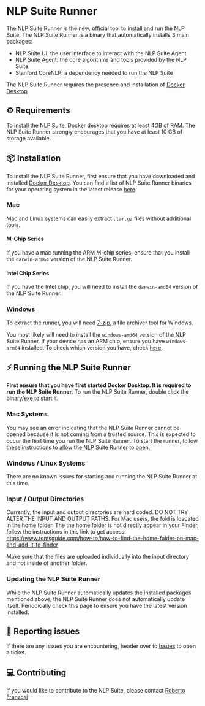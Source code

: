# NLP Suite Runner

The NLP Suite Runner is the new, official tool to install and run the NLP Suite.
The NLP Suite Runner is a binary that automatically installs 3 main packages:

- NLP Suite UI: the user interface to interact with the NLP Suite Agent
- NLP Suite Agent: the core algorithms and tools provided by the NLP Suite
- Stanford CoreNLP: a dependency needed to run the NLP Suite

The NLP Suite Runner requires the presence and installation of [Docker Desktop](https://www.docker.com/products/docker-desktop/).

## ⚙️ Requirements

To install the NLP Suite, Docker desktop requires at least 4GB of RAM.
The NLP Suite Runner strongly encourages that you have at least 10 GB of storage available.

## 📦 Installation

To install the NLP Suite Runner, first ensure that you have downloaded and installed [Docker Desktop](https://www.docker.com/products/docker-desktop/).
You can find a list of NLP Suite Runner binaries for your operating system in the latest release [here](https://github.com/NLP-Suite/nlp-suite-runner/releases/latest).

### Mac

Mac and Linux systems can easily extract `.tar.gz` files without additional tools.

#### M-Chip Series

If you have a mac running the ARM M-chip series, ensure that you install the `darwin-arm64` version of the NLP Suite Runner.

#### Intel Chip Series

If you have the Intel chip, you will need to install the `darwin-amd64` version of the NLP Suite Runner.

### Windows

To extract the runner, you will need [7-zip](https://www.7-zip.org/), a file archiver tool for Windows.

You most likely will need to install the `windows-amd64` version of the NLP Suite Runner.
If your device has an ARM chip, ensure you have `windows-arm64` installed. To check which version you have, check [here](https://www.tenforums.com/tutorials/176966-how-check-if-processor-32-bit-64-bit-arm-windows-10-a.html).

## ⚡️ Running the NLP Suite Runner

**First ensure that you have first started Docker Desktop. It is required to run the NLP Suite Runner.**
To run the NLP Suite Runner, double click the binary/exe to start it.

### Mac Systems

You may see an error indicating that the NLP Suite Runner cannot be opened because it is not coming from a trusted source.
This is expected to occur the first time you run the NLP Suite Runner. To start the runner, follow [these instructions to allow the NLP Suite Runner to open.](https://www.macworld.com/article/672947/how-to-open-a-mac-app-from-an-unidentified-developer.html#:~:text=Open%20System%20Settings.-,Go%20to%20Privacy%20%26%20Security.,Click%20the%20Open%20Anyway%20button.)

### Windows / Linux Systems

There are no known issues for starting and running the NLP Suite Runner at this time.

### Input / Output Directories
Currently, the input and output directories are hard coded. DO NOT TRY ALTER THE INPUT AND OUTPUT PATHS.
For Mac users, the fold is loacated in the home folder. The the home folder is not directly appear in your Finder, follow the instructions in this link to get access: https://www.tomsguide.com/how-to/how-to-find-the-home-folder-on-mac-and-add-it-to-finder

Make sure that the files are uploaded individually into the input directory and not inside of another folder. 

### Updating the NLP Suite Runner

While the NLP Suite Runner automatically updates the installed packages mentioned above, the NLP Suite Runner does not automatically update itself.
Periodically check this page to ensure you have the latest version installed.

## 📣 Reporting issues

If there are any issues you are encountering, header over to [Issues](https://github.com/NLP-Suite/nlp-suite-runner/issues) to open a ticket.

## 💻 Contributing

If you would like to contribute to the NLP Suite, please contact [Roberto Franzosi](https://sociology.emory.edu/people/bios/Franzosi-Roberto.html)
